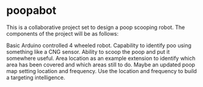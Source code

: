 # poopabot
This is a collaborative project set to design a poop scooping robot.
The components of the project will be as follows:

Basic Arduino controlled 4 wheeled robot.
Capability to identify poo using something like a CNG sensor.
Ability to scoop the poop and put it somewhere useful.
Area location as an example extension to identify which area has been covered and which areas still to do.
Maybe an updated poop map setting location and frequency.
Use the location and frequency to build a targeting intelligence.
